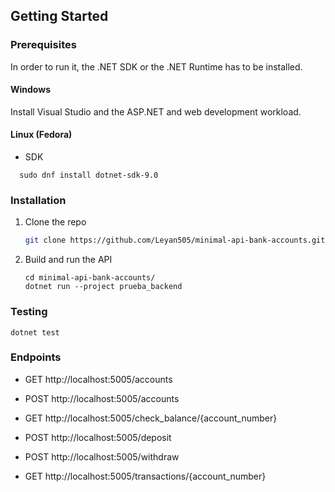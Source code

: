 <!-- GETTING STARTED -->
## Getting Started
### Prerequisites

In order to run it, the .NET SDK or the .NET Runtime has to be installed.

#### Windows

Install Visual Studio and the ASP.NET and web development workload.


#### Linux (Fedora)

* SDK
```
  sudo dnf install dotnet-sdk-9.0
```

### Installation

1. Clone the repo
   ```sh
   git clone https://github.com/Leyan505/minimal-api-bank-accounts.git
   ```

2. Build and run the API
   ```
   cd minimal-api-bank-accounts/
   dotnet run --project prueba_backend
   ```
   
### Testing
   ```
   dotnet test
   ```

### Endpoints

- GET http://localhost:5005/accounts
- POST http://localhost:5005/accounts

- GET http://localhost:5005/check_balance/{account_number}

- POST http://localhost:5005/deposit
- POST http://localhost:5005/withdraw

- GET http://localhost:5005/transactions/{account_number}

